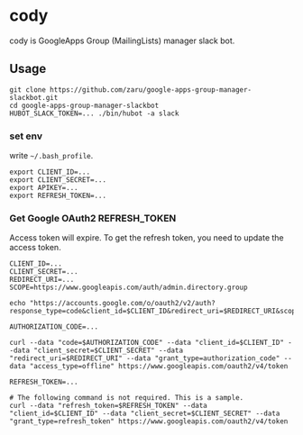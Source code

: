 # cody

cody is GoogleApps Group (MailingLists) manager slack bot.

## Usage

```
git clone https://github.com/zaru/google-apps-group-manager-slackbot.git
cd google-apps-group-manager-slackbot
HUBOT_SLACK_TOKEN=... ./bin/hubot -a slack
```

### set env

write `~/.bash_profile`.

```
export CLIENT_ID=...
export CLIENT_SECRET=...
export APIKEY=...
export REFRESH_TOKEN=...
```

### Get Google OAuth2 REFRESH_TOKEN

Access token will expire. To get the refresh token, you need to update the access token.

```
CLIENT_ID=...
CLIENT_SECRET=...
REDIRECT_URI=...
SCOPE=https://www.googleapis.com/auth/admin.directory.group

echo "https://accounts.google.com/o/oauth2/v2/auth?response_type=code&client_id=$CLIENT_ID&redirect_uri=$REDIRECT_URI&scope=$SCOPE&access_type=offline"

AUTHORIZATION_CODE=...

curl --data "code=$AUTHORIZATION_CODE" --data "client_id=$CLIENT_ID" --data "client_secret=$CLIENT_SECRET" --data "redirect_uri=$REDIRECT_URI" --data "grant_type=authorization_code" --data "access_type=offline" https://www.googleapis.com/oauth2/v4/token

REFRESH_TOKEN=...

# The following command is not required. This is a sample.
curl --data "refresh_token=$REFRESH_TOKEN" --data "client_id=$CLIENT_ID" --data "client_secret=$CLIENT_SECRET" --data "grant_type=refresh_token" https://www.googleapis.com/oauth2/v4/token
```
